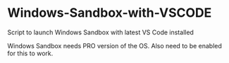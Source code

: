 # Windows-Sandbox-with-VSCODE
Script to launch Windows Sandbox with latest VS Code installed

Windows Sandbox needs PRO version of the OS. Also need to be enabled for this to work.
